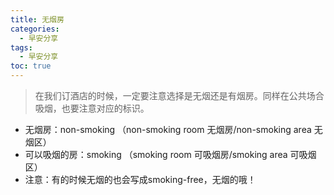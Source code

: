 ```yaml
---
title: 无烟房
categories:
  - 早安分享
tags:
  - 早安分享
toc: true 
---
```


>在我们订酒店的时候，一定要注意选择是无烟还是有烟房。同样在公共场合吸烟，也要注意对应的标识。

* 无烟房：non-smoking （non-smoking room 无烟房/non-smoking area 无烟区）
* 可以吸烟的房：smoking （smoking room 可吸烟房/smoking area 可吸烟区）
* 注意：有的时候无烟的也会写成smoking-free，无烟的哦！
